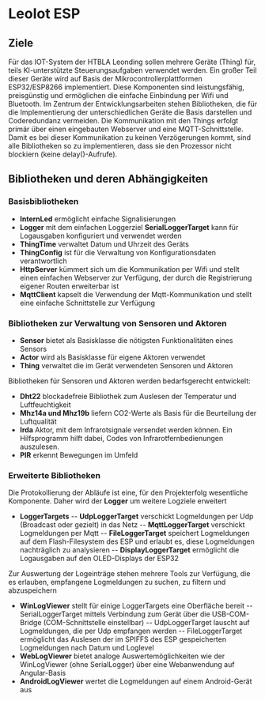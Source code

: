 # LeoIot ESP

## Ziele
Für das IOT-System der HTBLA Leonding sollen mehrere Geräte (Thing) für, teils KI-unterstützte Steuerungsaufgaben verwendet werden. Ein großer Teil dieser Geräte wird auf Basis der Mikrocontrollerplattformen ESP32/ESP8266 implementiert. Diese Komponenten sind leistungsfähig, preisgünstig und ermöglichen die einfache Einbindung per Wifi und Bluetooth.
Im Zentrum der Entwicklungsarbeiten stehen Bibliotheken, die für die Implementierung der unterschiedlichen Geräte die Basis darstellen und Coderedundanz vermeiden.
Die Kommunikation mit den Things erfolgt primär über einen eingebauten Webserver und eine MQTT-Schnittstelle. Damit es bei dieser Kommunikation zu keinen Verzögerungen kommt, sind alle Bibliotheken so zu implementieren, dass sie den Prozessor nicht blockiern (keine delay()-Aufrufe).

## Bibliotheken und deren Abhängigkeiten

### Basisbibliotheken

- **InternLed** ermöglicht einfache Signalisierungen
- **Logger** mit dem einfachen Loggerziel **SerialLoggerTarget** kann für Logausgaben konfiguriert und verwendet werden
- **ThingTime** verwaltet Datum und Uhrzeit des Geräts 
- **ThingConfig** ist für die Verwaltung von Konfigurationsdaten verantwortlich
- **HttpServer** kümmert sich um die Kommunikation per Wifi und stellt einen einfachen Webserver zur Verfügung, der durch die Registrierung eigener Routen erweiterbar ist
- **MqttClient** kapselt die Verwendung der Mqtt-Kommunikation und stellt eine einfache Schnittstelle zur Verfügung

### Bibliotheken zur Verwaltung von Sensoren und Aktoren

- **Sensor** bietet als Basisklasse die nötigsten Funktionalitäten eines Sensors 
- **Actor** wird als Basisklasse für eigene Aktoren verwendet
- **Thing** verwaltet die im Gerät verwendeten Sensoren und Aktoren

Bibliotheken für Sensoren und Aktoren werden bedarfsgerecht entwickelt:

- **Dht22** blockadefreie Bibliothek zum Auslesen der Temperatur und Luftfeuchtigkeit
- **Mhz14a und Mhz19b** liefern CO2-Werte als Basis für die Beurteilung der Luftqualität
- **Irda** Aktor, mit dem Infrarotsignale versendet werden können. Ein Hilfsprogramm hilft dabei, Codes von Infrarotfernbedienungen auszulesen.
- **PIR** erkennt Bewegungen im Umfeld

### Erweiterte Bibliotheken

Die Protokollierung der Abläufe ist eine, für den Projekterfolg wesentliche Komponente. Daher wird der **Logger** um weitere Logziele erweitert
- **LoggerTargets**
-- **UdpLoggerTarget** verschickt Logmeldungen per Udp (Broadcast oder gezielt) in das Netz
-- **MqttLoggerTarget** verschickt Logmeldungen per Mqtt
-- **FileLoggerTarget** speichert Logmeldungen auf dem Flash-Filesystem des ESP und erlaubt es, diese Logmeldungen nachträglich zu analysieren
-- **DisplayLoggerTarget** ermöglicht die Logausgaben auf den OLED-Displays der ESP32

Zur Auswertung der Logeinträge stehen mehrere Tools zur Verfügung, die es erlauben, empfangene Logmeldungen zu suchen, zu filtern und abzuspeichern
- **WinLogViewer** stellt für einige LoggerTargets eine Oberfläche bereit
-- SerialLoggerTarget mittels Verbindung zum Gerät über die USB-COM-Bridge (COM-Schnittstelle einstellbar)
-- UdpLoggerTarget lauscht auf Logmeldungen, die per Udp empfangen werden
-- FileLoggerTarget ermöglicht das Auslesen der im SPIFFS des ESP gespeicherten Logmeldungen nach Datum und Loglevel
- **WebLogViewer** bietet analoge Auswertemöglichkeiten wie der WinLogViewer (ohne SerialLogger) über eine Webanwendung auf Angular-Basis
- **AndroidLogViewer** wertet die Logmeldungen auf einem Android-Gerät aus

